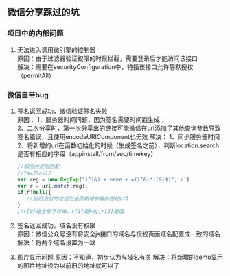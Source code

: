 ## 微信分享踩过的坑  
### 项目中的内部问题  
1. 无法进入调用微引擎的控制器  
原因：由于过滤器验证权限的时候拦截，需要登录后才能访问该接口  
解决：需要在securityConfiguration中，特指该接口允许静默授权（permitAll）  

### 微信自带bug
1. 签名返回成功，微信验证签名失败  
原因：
1、服务器时间问题，因为签名需要时间戳生成；  
2、二次分享时，第一次分享出的链接可能微信在url添加了其他查询参数导致签名错误，且使用encodeURIComponent也无效
解决：
    1、同步服务器时间  
    2、将新增的url在函数初始化的时候（生成签名之前），判断location.search是否有相应的字段（appinstall/from/sec/timekey）  
    ```JavaScript
    //相应的正则匹配  
    //?a=2&c=12
    var reg = new RegExp("(^|&) + name + =([^&]*)(&|$)",'i')
    var r = url.match(reg);
    if(r!null){
       //则将当前地址设为去除新增参数的原始url
    }
    //r[0]是全部字符串，r[1]是key,r[2]是值
    ```

2. 签名返回成功，域名没有权限  
原因：微信公众号没有将安全js接口的域名与授权页面域名配置成一致的域名   
解决：将两个域名设置为一致  

3. 图片显示问题
原因：不知道，初步认为与域名有关
解决：将新增的demo显示的图片地址设为以前旧的地址就可以了
